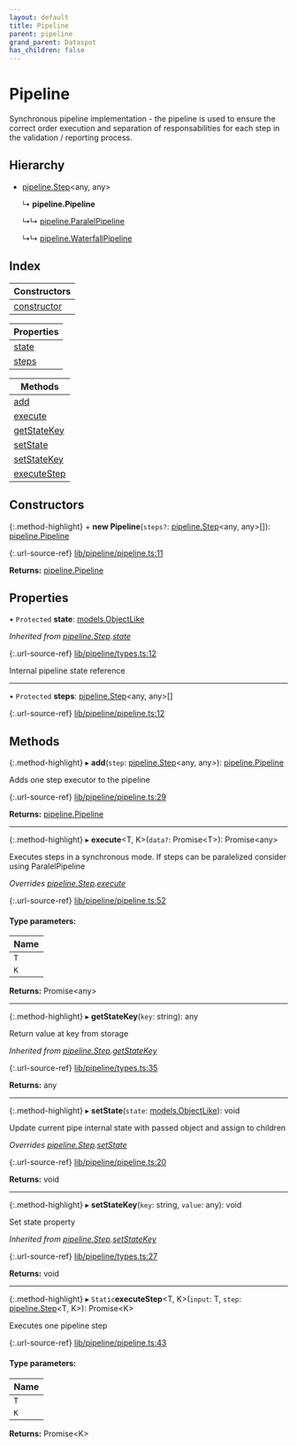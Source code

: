 ```yaml
---
layout: default
title: Pipeline
parent: pipeline
grand_parent: Dataspot
has_children: false
---
```


# Pipeline

Synchronous pipeline implementation - the pipeline is used
to ensure the correct order execution and separation of responsabilities
for each step in the validation / reporting process.

## Hierarchy

* [pipeline.Step](pipeline_step)\<any, any>

  ↳ **pipeline.Pipeline**

  ↳↳ [pipeline.ParalelPipeline](pipeline_paralelpipeline)

  ↳↳ [pipeline.WaterfallPipeline](pipeline_waterfallpipeline)

## Index

| Constructors |
|-----------|
| [constructor](#constructor) |

| Properties |
|-----------|
| [state](#state) |
| [steps](#steps) |

| Methods |
|-----------|
| [add](#add) |
| [execute](#execute) |
| [getStateKey](#getstatekey) |
| [setState](#setstate) |
| [setStateKey](#setstatekey) |
| [executeStep](#executestep) |

## Constructors

{:.method-highlight}
\+ **new Pipeline**(`steps?`: [pipeline.Step](pipeline_step)\<any, any>[]): [pipeline.Pipeline](pipeline_pipeline)

{:.url-source-ref}
[lib/pipeline/pipeline.ts:11](https://github.com/ascentcore/dataspot/blob/40beee3/lib/pipeline/pipeline.ts#L11)

**Returns:** [pipeline.Pipeline](pipeline_pipeline)

## Properties

• `Protected` **state**: [models.ObjectLike](../interfaces/models_objectlike)

*Inherited from [pipeline.Step](pipeline_step).[state](pipeline_step#state)*

{:.url-source-ref}
[lib/pipeline/types.ts:12](https://github.com/ascentcore/dataspot/blob/40beee3/lib/pipeline/types.ts#L12)

Internal pipeline state reference

___

• `Protected` **steps**: [pipeline.Step](pipeline_step)\<any, any>[]

{:.url-source-ref}
[lib/pipeline/pipeline.ts:12](https://github.com/ascentcore/dataspot/blob/40beee3/lib/pipeline/pipeline.ts#L12)

## Methods

{:.method-highlight}
▸ **add**(`step`: [pipeline.Step](pipeline_step)\<any, any>): [pipeline.Pipeline](pipeline_pipeline)

Adds one step executor to the pipeline

{:.url-source-ref}
[lib/pipeline/pipeline.ts:29](https://github.com/ascentcore/dataspot/blob/40beee3/lib/pipeline/pipeline.ts#L29)

**Returns:** [pipeline.Pipeline](pipeline_pipeline)

___

{:.method-highlight}
▸ **execute**\<T, K>(`data?`: Promise\<T>): Promise\<any>

Executes steps in a synchronous mode.
If steps can be paralelized consider using ParalelPipeline

*Overrides [pipeline.Step](pipeline_step).[execute](pipeline_step#execute)*

{:.url-source-ref}
[lib/pipeline/pipeline.ts:52](https://github.com/ascentcore/dataspot/blob/40beee3/lib/pipeline/pipeline.ts#L52)

#### Type parameters:

Name |
------ |
`T` |
`K` |

**Returns:** Promise\<any>

___

{:.method-highlight}
▸ **getStateKey**(`key`: string): any

Return value at key from storage

*Inherited from [pipeline.Step](pipeline_step).[getStateKey](pipeline_step#getstatekey)*

{:.url-source-ref}
[lib/pipeline/types.ts:35](https://github.com/ascentcore/dataspot/blob/40beee3/lib/pipeline/types.ts#L35)

**Returns:** any

___

{:.method-highlight}
▸ **setState**(`state`: [models.ObjectLike](../interfaces/models_objectlike)): void

Update current pipe internal state with passed object and assign to children

*Overrides [pipeline.Step](pipeline_step).[setState](pipeline_step#setstate)*

{:.url-source-ref}
[lib/pipeline/pipeline.ts:20](https://github.com/ascentcore/dataspot/blob/40beee3/lib/pipeline/pipeline.ts#L20)

**Returns:** void

___

{:.method-highlight}
▸ **setStateKey**(`key`: string, `value`: any): void

Set state property

*Inherited from [pipeline.Step](pipeline_step).[setStateKey](pipeline_step#setstatekey)*

{:.url-source-ref}
[lib/pipeline/types.ts:27](https://github.com/ascentcore/dataspot/blob/40beee3/lib/pipeline/types.ts#L27)

**Returns:** void

___

{:.method-highlight}
▸ `Static`**executeStep**\<T, K>(`input`: T, `step`: [pipeline.Step](pipeline_step)\<T, K>): Promise\<K>

Executes one pipeline step

{:.url-source-ref}
[lib/pipeline/pipeline.ts:43](https://github.com/ascentcore/dataspot/blob/40beee3/lib/pipeline/pipeline.ts#L43)

#### Type parameters:

Name |
------ |
`T` |
`K` |

**Returns:** Promise\<K>
